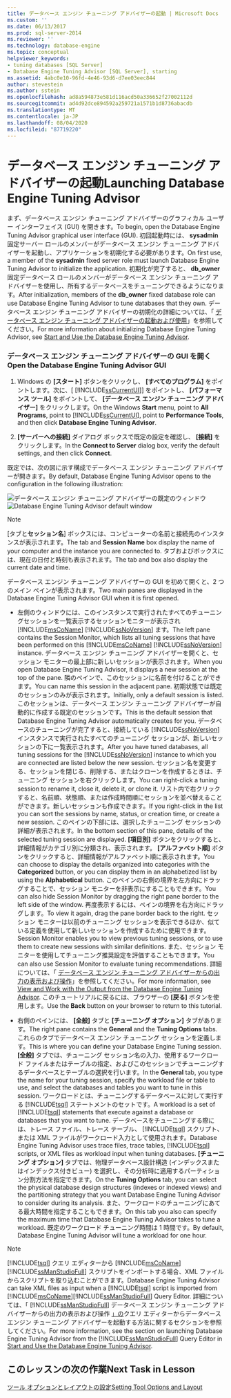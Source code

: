 ```yaml
---
title: データベース エンジン チューニング アドバイザーの起動 | Microsoft Docs
ms.custom: ''
ms.date: 06/13/2017
ms.prod: sql-server-2014
ms.reviewer: ''
ms.technology: database-engine
ms.topic: conceptual
helpviewer_keywords:
- tuning databases [SQL Server]
- Database Engine Tuning Advisor [SQL Server], starting
ms.assetid: 4abc0e10-96fd-4e46-93d6-d7ee03eec844
author: stevestein
ms.author: sstein
ms.openlocfilehash: ad8a594873e581d116acd50a336652f27002112d
ms.sourcegitcommit: ad4d92dce894592a259721a1571b1d8736abacdb
ms.translationtype: MT
ms.contentlocale: ja-JP
ms.lasthandoff: 08/04/2020
ms.locfileid: "87719220"
---
```

# <a name="launching-database-engine-tuning-advisor"></a><span data-ttu-id="70e29-102">データベース エンジン チューニング アドバイザーの起動</span><span class="sxs-lookup"><span data-stu-id="70e29-102">Launching Database Engine Tuning Advisor</span></span>
  <span data-ttu-id="70e29-103">まず、データベース エンジン チューニング アドバイザーのグラフィカル ユーザー インターフェイス (GUI) を開きます。</span><span class="sxs-lookup"><span data-stu-id="70e29-103">To begin, open the Database Engine Tuning Advisor graphical user interface (GUI).</span></span> <span data-ttu-id="70e29-104">初回起動時には、 **sysadmin** 固定サーバー ロールのメンバーがデータベース エンジン チューニング アドバイザーを起動し、アプリケーションを初期化する必要があります。</span><span class="sxs-lookup"><span data-stu-id="70e29-104">On first use, a member of the **sysadmin** fixed server role must launch Database Engine Tuning Advisor to initialize the application.</span></span> <span data-ttu-id="70e29-105">初期化が完了すると、 **db_owner** 固定データベース ロールのメンバーがデータベース エンジン チューニング アドバイザーを使用し、所有するデータベースをチューニングできるようになります。</span><span class="sxs-lookup"><span data-stu-id="70e29-105">After initialization, members of the **db_owner** fixed database role can use Database Engine Tuning Advisor to tune databases that they own.</span></span> <span data-ttu-id="70e29-106">データベース エンジン チューニング アドバイザーの初期化の詳細については、「 [データベース エンジン チューニング アドバイザーの起動および使用](../../relational-databases/performance/database-engine-tuning-advisor.md)」を参照してください。</span><span class="sxs-lookup"><span data-stu-id="70e29-106">For more information about initializing Database Engine Tuning Advisor, see [Start and Use the Database Engine Tuning Advisor](../../relational-databases/performance/database-engine-tuning-advisor.md).</span></span>  
  
### <a name="open-the-database-engine-tuning-advisor-gui"></a><span data-ttu-id="70e29-107">データベース エンジン チューニング アドバイザーの GUI を開く</span><span class="sxs-lookup"><span data-stu-id="70e29-107">Open the Database Engine Tuning Advisor GUI</span></span>  
  
1.  <span data-ttu-id="70e29-108">Windows の **[スタート]** ボタンをクリックし、 **[すべてのプログラム]** をポイントします。次に、[ [!INCLUDE[ssCurrentUI](../../includes/sscurrentui-md.md)]] をポイントし、 **[パフォーマンス ツール]** をポイントして、 **[データベース エンジン チューニング アドバイザー]** をクリックします。</span><span class="sxs-lookup"><span data-stu-id="70e29-108">On the Windows **Start** menu, point to **All Programs**, point to [!INCLUDE[ssCurrentUI](../../includes/sscurrentui-md.md)], point to **Performance Tools**, and then click **Database Engine Tuning Advisor**.</span></span>  
  
2.  <span data-ttu-id="70e29-109">**[サーバーへの接続]** ダイアログ ボックスで既定の設定を確認し、 **[接続]** をクリックします。</span><span class="sxs-lookup"><span data-stu-id="70e29-109">In the **Connect to Server** dialog box, verify the default settings, and then click **Connect**.</span></span>  
  
 <span data-ttu-id="70e29-110">既定では、次の図に示す構成でデータベース エンジン チューニング アドバイザーが開きます。</span><span class="sxs-lookup"><span data-stu-id="70e29-110">By default, Database Engine Tuning Advisor opens to the configuration in the following illustration:</span></span>  
  
 <span data-ttu-id="70e29-111">![データベース エンジン チューニング アドバイザーの既定のウィンドウ](media/defaultdtagui.gif "データベース エンジン チューニング アドバイザーの既定のウィンドウ")</span><span class="sxs-lookup"><span data-stu-id="70e29-111">![Database Engine Tuning Advisor default window](media/defaultdtagui.gif "Database Engine Tuning Advisor default window")</span></span>  
  
> [!NOTE]  
>  <span data-ttu-id="70e29-112">[タブと**セッション名**] ボックスには、コンピューターの名前と接続先のインスタンスが表示されます。</span><span class="sxs-lookup"><span data-stu-id="70e29-112">The tab and **Session Name** box display the name of your computer and the instance you are connected to.</span></span> <span data-ttu-id="70e29-113">タブおよびボックスには、現在の日付と時刻も表示されます。</span><span class="sxs-lookup"><span data-stu-id="70e29-113">The tab and box also display the current date and time.</span></span>  
  
 <span data-ttu-id="70e29-114">データベース エンジン チューニング アドバイザーの GUI を初めて開くと、2 つのメイン ペインが表示されます。</span><span class="sxs-lookup"><span data-stu-id="70e29-114">Two main panes are displayed in the Database Engine Tuning Advisor GUI when it is first opened.</span></span>  
  
-   <span data-ttu-id="70e29-115">左側のウィンドウには、このインスタンスで実行されたすべてのチューニングセッションを一覧表示するセッションモニターが表示され [!INCLUDE[msCoName](../../includes/msconame-md.md)] [!INCLUDE[ssNoVersion](../../includes/ssnoversion-md.md)] ます。</span><span class="sxs-lookup"><span data-stu-id="70e29-115">The left pane contains the Session Monitor, which lists all tuning sessions that have been performed on this [!INCLUDE[msCoName](../../includes/msconame-md.md)] [!INCLUDE[ssNoVersion](../../includes/ssnoversion-md.md)] instance.</span></span> <span data-ttu-id="70e29-116">データベース エンジン チューニング アドバイザーを開くと、セッション モニターの最上部に新しいセッションが表示されます。</span><span class="sxs-lookup"><span data-stu-id="70e29-116">When you open Database Engine Tuning Advisor, it displays a new session at the top of the pane.</span></span> <span data-ttu-id="70e29-117">隣のペインで、このセッションに名前を付けることができます。</span><span class="sxs-lookup"><span data-stu-id="70e29-117">You can name this session in the adjacent pane.</span></span> <span data-ttu-id="70e29-118">初期状態では既定のセッションのみが表示されます。</span><span class="sxs-lookup"><span data-stu-id="70e29-118">Initially, only a default session is listed.</span></span> <span data-ttu-id="70e29-119">このセッションは、データベース エンジン チューニング アドバイザーが自動的に作成する既定のセッションです。</span><span class="sxs-lookup"><span data-stu-id="70e29-119">This is the default session that Database Engine Tuning Advisor automatically creates for you.</span></span> <span data-ttu-id="70e29-120">データベースのチューニングが完了すると、接続している [!INCLUDE[ssNoVersion](../../includes/ssnoversion-md.md)] インスタンスで実行されたすべてのチューニング セッションが、新しいセッションの下に一覧表示されます。</span><span class="sxs-lookup"><span data-stu-id="70e29-120">After you have tuned databases, all tuning sessions for the [!INCLUDE[ssNoVersion](../../includes/ssnoversion-md.md)] instance to which you are connected are listed below the new session.</span></span> <span data-ttu-id="70e29-121">セッション名を変更する、セッションを閉じる、削除する、またはクローンを作成するときは、チューニング セッションを右クリックします。</span><span class="sxs-lookup"><span data-stu-id="70e29-121">You can right-click a tuning session to rename it, close it, delete it, or clone it.</span></span> <span data-ttu-id="70e29-122">リスト内で右クリックすると、名前順、状態順、または作成時間順にセッションを並べ替えることができます。新しいセッションも作成できます。</span><span class="sxs-lookup"><span data-stu-id="70e29-122">If you right-click in the list you can sort the sessions by name, status, or creation time, or create a new session.</span></span> <span data-ttu-id="70e29-123">このペインの下部には、選択したチューニング セッションの詳細が表示されます。</span><span class="sxs-lookup"><span data-stu-id="70e29-123">In the bottom section of this pane, details of the selected tuning session are displayed.</span></span> <span data-ttu-id="70e29-124">**[項目別]** ボタンをクリックすると、詳細情報がカテゴリ別に分類され、表示されます。 **[アルファベット順]** ボタンをクリックすると、詳細情報がアルファベット順に表示されます。</span><span class="sxs-lookup"><span data-stu-id="70e29-124">You can choose to display the details organized into categories with the **Categorized** button, or you can display them in an alphabetized list by using the **Alphabetical** button.</span></span> <span data-ttu-id="70e29-125">このペインの右側の境界を左方向にドラッグすることで、セッション モニターを非表示にすることもできます。</span><span class="sxs-lookup"><span data-stu-id="70e29-125">You can also hide Session Monitor by dragging the right pane border to the left side of the window.</span></span> <span data-ttu-id="70e29-126">再度表示するには、ペインの境界を右方向にドラッグします。</span><span class="sxs-lookup"><span data-stu-id="70e29-126">To view it again, drag the pane border back to the right.</span></span> <span data-ttu-id="70e29-127">セッション モニターは以前のチューニング セッションを表示できるほか、似ている定義を使用して新しいセッションを作成するために使用できます。</span><span class="sxs-lookup"><span data-stu-id="70e29-127">Session Monitor enables you to view previous tuning sessions, or to use them to create new sessions with similar definitions.</span></span> <span data-ttu-id="70e29-128">また、セッション モニターを使用してチューニング推奨設定を評価することもできます。</span><span class="sxs-lookup"><span data-stu-id="70e29-128">You can also use Session Monitor to evaluate tuning recommendations.</span></span> <span data-ttu-id="70e29-129">詳細については、「 [データベース エンジン チューニング アドバイザーからの出力の表示および操作](../../relational-databases/performance/view-and-work-with-the-output-from-the-database-engine-tuning-advisor.md)」を参照してください。</span><span class="sxs-lookup"><span data-stu-id="70e29-129">For more information, see [View and Work with the Output from the Database Engine Tuning Advisor](../../relational-databases/performance/view-and-work-with-the-output-from-the-database-engine-tuning-advisor.md).</span></span> <span data-ttu-id="70e29-130">このチュートリアルに戻るには、ブラウザーの **[戻る]** ボタンを使用します。</span><span class="sxs-lookup"><span data-stu-id="70e29-130">Use the **Back** button on your browser to return to this tutorial.</span></span>  
  
-   <span data-ttu-id="70e29-131">右側のペインには、 **[全般]** タブと **[チューニング オプション]** タブがあります。</span><span class="sxs-lookup"><span data-stu-id="70e29-131">The right pane contains the **General** and the **Tuning Options** tabs.</span></span> <span data-ttu-id="70e29-132">これらのタブでデータベース エンジン チューニング セッションを定義します。</span><span class="sxs-lookup"><span data-stu-id="70e29-132">This is where you can define your Database Engine Tuning session.</span></span> <span data-ttu-id="70e29-133">**[全般]** タブでは、チューニング セッション名の入力、使用するワークロード ファイルまたはテーブルの指定、およびこのセッションでチューニングするデータベースとテーブルの選択を行います。</span><span class="sxs-lookup"><span data-stu-id="70e29-133">In the **General** tab, you type the name for your tuning session, specify the workload file or table to use, and select the databases and tables you want to tune in this session.</span></span> <span data-ttu-id="70e29-134">ワークロードとは、チューニングするデータベースに対して実行する [!INCLUDE[tsql](../../includes/tsql-md.md)] ステートメントのセットです。</span><span class="sxs-lookup"><span data-stu-id="70e29-134">A workload is a set of [!INCLUDE[tsql](../../includes/tsql-md.md)] statements that execute against a database or databases that you want to tune.</span></span> <span data-ttu-id="70e29-135">データベースをチューニングする際には、トレース ファイル、トレース テーブル、 [!INCLUDE[tsql](../../includes/tsql-md.md)] スクリプト、または XML ファイルがワークロード入力として使用されます。</span><span class="sxs-lookup"><span data-stu-id="70e29-135">Database Engine Tuning Advisor uses trace files, trace tables, [!INCLUDE[tsql](../../includes/tsql-md.md)] scripts, or XML files as workload input when tuning databases.</span></span> <span data-ttu-id="70e29-136">**[チューニング オプション]** タブでは、物理データベース設計構造 (インデックスまたはインデックス付きビュー) を選択し、その分析時に適用するパーティション分割方法を指定できます。</span><span class="sxs-lookup"><span data-stu-id="70e29-136">On the **Tuning Options** tab, you can select the physical database design structures (indexes or indexed views) and the partitioning strategy that you want Database Engine Tuning Advisor to consider during its analysis.</span></span> <span data-ttu-id="70e29-137">また、ワークロードのチューニングにあてる最大時間を指定することもできます。</span><span class="sxs-lookup"><span data-stu-id="70e29-137">On this tab you also can specify the maximum time that Database Engine Tuning Advisor takes to tune a workload.</span></span> <span data-ttu-id="70e29-138">既定のワークロード チューニング時間は 1 時間です。</span><span class="sxs-lookup"><span data-stu-id="70e29-138">By default, Database Engine Tuning Advisor will tune a workload for one hour.</span></span>  
  
> [!NOTE]  
>  <span data-ttu-id="70e29-139">[!INCLUDE[tsql](../../includes/tsql-md.md)] クエリ エディターから [!INCLUDE[msCoName](../../includes/msconame-md.md)][!INCLUDE[ssManStudioFull](../../includes/ssmanstudiofull-md.md)] スクリプトをインポートする場合、XML ファイルからスクリプトを取り込むことができます。</span><span class="sxs-lookup"><span data-stu-id="70e29-139">Database Engine Tuning Advisor can take XML files as input when a [!INCLUDE[tsql](../../includes/tsql-md.md)] script is imported from [!INCLUDE[msCoName](../../includes/msconame-md.md)][!INCLUDE[ssManStudioFull](../../includes/ssmanstudiofull-md.md)] Query Editor.</span></span> <span data-ttu-id="70e29-140">詳細については、「 [!INCLUDE[ssManStudioFull](../../includes/ssmanstudiofull-md.md)] データベース エンジン チューニング アドバイザーからの出力の表示および操作 [」の](../../relational-databases/performance/database-engine-tuning-advisor.md)クエリ エディターからデータベース エンジン チューニング アドバイザーを起動する方法に関するセクションを参照してください。</span><span class="sxs-lookup"><span data-stu-id="70e29-140">For more information, see the section on launching Database Engine Tuning Advisor from the [!INCLUDE[ssManStudioFull](../../includes/ssmanstudiofull-md.md)] Query Editor in [Start and Use the Database Engine Tuning Advisor](../../relational-databases/performance/database-engine-tuning-advisor.md).</span></span>  
  
## <a name="next-task-in-lesson"></a><span data-ttu-id="70e29-141">このレッスンの次の作業</span><span class="sxs-lookup"><span data-stu-id="70e29-141">Next Task in Lesson</span></span>  
 [<span data-ttu-id="70e29-142">ツール オプションとレイアウトの設定</span><span class="sxs-lookup"><span data-stu-id="70e29-142">Setting Tool Options and Layout</span></span>](lesson-1-2-setting-tool-options-and-layout.md)  
  
  
